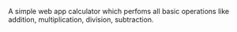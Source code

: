 A simple web app calculator which perfoms all basic operations like addition, multiplication, division, subtraction.
